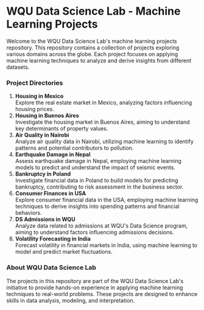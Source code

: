 <h1>WQU Data Science Lab - Machine Learning Projects</h1>

Welcome to the WQU Data Science Lab's machine learning projects repository. This repository contains a collection of projects exploring various domains across the globe. Each project focuses on applying machine learning techniques to analyze and derive insights from different datasets.

<h3>Project Directories</h3>

<ol>
    <li><b>Housing in Mexico</b></li>
    Explore the real estate market in Mexico, analyzing factors influencing housing prices.
    <li><b>Housing in Buenos Aires</b></li>
    Investigate the housing market in Buenos Aires, aiming to understand key determinants of property values.
    <li><b>Air Quality in Nairobi</b></li>
    Analyze air quality data in Nairobi, utilizing machine learning to identify patterns and potential contributors to pollution.
    <li><b>Earthquake Damage in Nepal</b></li>
    Assess earthquake damage in Nepal, employing machine learning models to predict and understand the impact of seismic events.
    <li><b>Bankruptcy in Poland</b></li> 
    Investigate financial data in Poland to build models for predicting bankruptcy, contributing to risk assessment in the business sector.
    <li><b>Consumer Finances in USA</b></li>
    Explore consumer financial data in the USA, employing machine learning techniques to derive insights into spending patterns and financial behaviors.
    <li><b>DS Admissions in WQU</b></li>
    Analyze data related to admissions at WQU's Data Science program, aiming to understand factors influencing admissions decisions.
    <li><b>Volatility Forecasting in India</b></li>
    Forecast volatility in financial markets in India, using machine learning to model and predict market fluctuations.
</ol>

<h3>About WQU Data Science Lab</h3>

The projects in this repository are part of the WQU Data Science Lab's initiative to provide hands-on experience in applying machine learning techniques to real-world problems. These projects are designed to enhance skills in data analysis, modeling, and interpretation.
